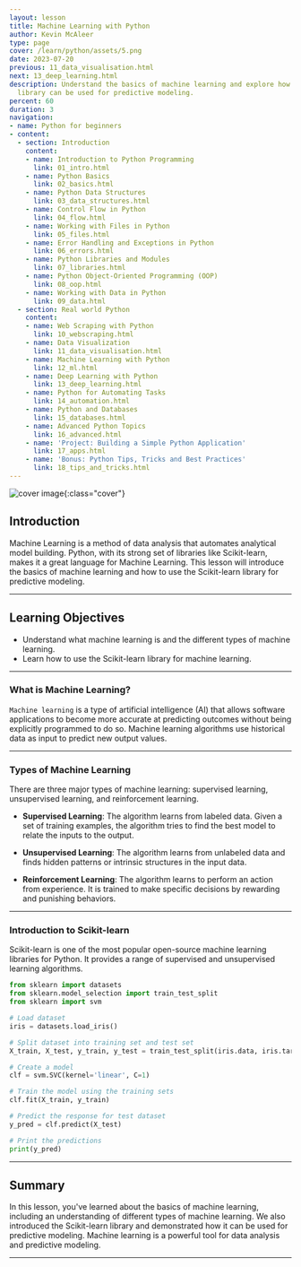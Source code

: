 ```yaml
---
layout: lesson
title: Machine Learning with Python
author: Kevin McAleer
type: page
cover: /learn/python/assets/5.png
date: 2023-07-20
previous: 11_data_visualisation.html
next: 13_deep_learning.html
description: Understand the basics of machine learning and explore how Python's Scikit-learn
  library can be used for predictive modeling.
percent: 60
duration: 3
navigation:
- name: Python for beginners
- content:
  - section: Introduction
    content:
    - name: Introduction to Python Programming
      link: 01_intro.html
    - name: Python Basics
      link: 02_basics.html
    - name: Python Data Structures
      link: 03_data_structures.html
    - name: Control Flow in Python
      link: 04_flow.html
    - name: Working with Files in Python
      link: 05_files.html
    - name: Error Handling and Exceptions in Python
      link: 06_errors.html
    - name: Python Libraries and Modules
      link: 07_libraries.html
    - name: Python Object-Oriented Programming (OOP)
      link: 08_oop.html
    - name: Working with Data in Python
      link: 09_data.html
  - section: Real world Python
    content:
    - name: Web Scraping with Python
      link: 10_webscraping.html
    - name: Data Visualization
      link: 11_data_visualisation.html
    - name: Machine Learning with Python
      link: 12_ml.html
    - name: Deep Learning with Python
      link: 13_deep_learning.html
    - name: Python for Automating Tasks
      link: 14_automation.html
    - name: Python and Databases
      link: 15_databases.html
    - name: Advanced Python Topics
      link: 16_advanced.html
    - name: 'Project: Building a Simple Python Application'
      link: 17_apps.html
    - name: 'Bonus: Python Tips, Tricks and Best Practices'
      link: 18_tips_and_tricks.html
---
```



![cover image]({{page.cover}}){:class="cover"}

## Introduction

Machine Learning is a method of data analysis that automates analytical model building. Python, with its strong set of libraries like Scikit-learn, makes it a great language for Machine Learning. This lesson will introduce the basics of machine learning and how to use the Scikit-learn library for predictive modeling.

---

## Learning Objectives

- Understand what machine learning is and the different types of machine learning.
- Learn how to use the Scikit-learn library for machine learning.

---

### What is Machine Learning?

`Machine learning` is a type of artificial intelligence (AI) that allows software applications to become more accurate at predicting outcomes without being explicitly programmed to do so. Machine learning algorithms use historical data as input to predict new output values.

---

### Types of Machine Learning

There are three major types of machine learning: supervised learning, unsupervised learning, and reinforcement learning.

- **Supervised Learning**: The algorithm learns from labeled data. Given a set of training examples, the algorithm tries to find the best model to relate the inputs to the output.

- **Unsupervised Learning**: The algorithm learns from unlabeled data and finds hidden patterns or intrinsic structures in the input data.

- **Reinforcement Learning**: The algorithm learns to perform an action from experience. It is trained to make specific decisions by rewarding and punishing behaviors.

---

### Introduction to Scikit-learn

Scikit-learn is one of the most popular open-source machine learning libraries for Python. It provides a range of supervised and unsupervised learning algorithms.

```python
from sklearn import datasets
from sklearn.model_selection import train_test_split
from sklearn import svm

# Load dataset
iris = datasets.load_iris()

# Split dataset into training set and test set
X_train, X_test, y_train, y_test = train_test_split(iris.data, iris.target, test_size=0.4, random_state=0)

# Create a model
clf = svm.SVC(kernel='linear', C=1)

# Train the model using the training sets
clf.fit(X_train, y_train)

# Predict the response for test dataset
y_pred = clf.predict(X_test)

# Print the predictions
print(y_pred)
```

---

## Summary

In this lesson, you've learned about the basics of machine learning, including an understanding of different types of machine learning. We also introduced the Scikit-learn library and demonstrated how it can be used for predictive modeling. Machine learning is a powerful tool for data analysis and predictive modeling.

---
